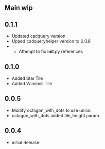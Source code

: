 ## Main wip

## 0.1.1
* Updated cadquery version
* Upped cadqueryhelper version to 0.0.8
* * Attempt to fix __init__.py references

## 0.1.0
* Added Star Tile
* Added Windmill Tile

## 0.0.5
* Modify octagon_with_dots to use union.
* octagon_with_dots added tile_height param.

## 0.0.4
* initial Release
